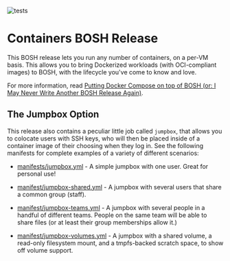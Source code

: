 ![tests](https://github.com/jhunt/containers-boshrelease/workflows/tests/badge.svg)

Containers BOSH Release
=======================

This BOSH release lets you run any number of containers, on a
per-VM basis.  This allows you to bring Dockerized workloads (with
OCI-compliant images) to BOSH, with the lifecycle you've come to
know and love.

For more information, read [Putting Docker Compose on top of
BOSH (or: I May Never Write Another BOSH Release Again)][1].

[1]: https://jameshunt.us/writings/docker-compose-on-bosh.html


## The Jumpbox Option

This release also contains a peculiar little job called `jumpbox`,
that allows you to colocate users with SSH keys, who will then be
placed inside of a container image of their choosing when they log
in.  See the following manifests for complete examples of a
variety of different scenarios:

 - [manifests/jumpbox.yml](manifests/jumpbox.yml) - A simple
   jumpbox with one user.  Great for personal use!

 - [manifest/jumpbox-shared.yml](manifests/jumpbox-shared.yml) - A
   jumpbox with several users that share a common group (staff).

 - [manifest/jumpbox-teams.yml](manifests/jumpbox-teams.yml) - A
   jumpbox with several people in a handful of different teams.
   People on the same team will be able to share files (or at
   least their group memberships allow it.)

 - [manifest/jumpbox-volumes.yml](manifests/jumpbox-volumes.yml) -
   A jumpbox with a shared volume, a read-only filesystem mount,
   and a tmpfs-backed scratch space, to show off volume support.
